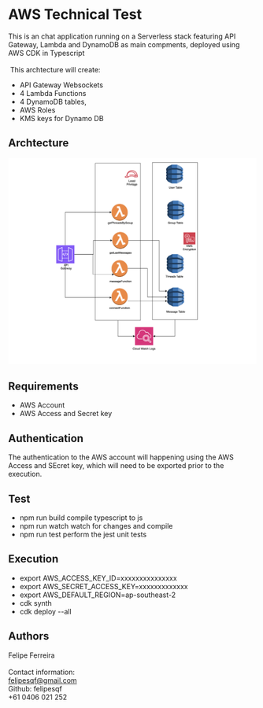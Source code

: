 # AWS Technical Test
This is an chat application running on a Serverless stack featuring API Gateway, Lambda and DynamoDB as main compments, deployed using AWS CDK in Typescript<br><br>
​
This archtecture will create:<br>

- API Gateway Websockets
- 4 Lambda Functions
- 4 DynamoDB tables,
- AWS Roles
- KMS keys for Dynamo DB



## Archtecture
![screenshot1](https://github.com/felipesqf/ourchat/blob/main/hld.png) 


## Requirements
- AWS Account
- AWS Access and Secret key


## Authentication
The authentication to the AWS account will happening using the AWS Access and SEcret key, which will need to be exported prior to the execution.


## Test
- npm run build compile typescript to js
- npm run watch watch for changes and compile
- npm run test perform the jest unit tests


## Execution
- export AWS_ACCESS_KEY_ID=xxxxxxxxxxxxxxx
- export AWS_SECRET_ACCESS_KEY=xxxxxxxxxxxxx
- export AWS_DEFAULT_REGION=ap-southeast-2
- cdk synth
- cdk deploy --all



## Authors
Felipe Ferreira  <br><br>
Contact information:<br>
felipesqf@gmail.com<br>
Github: felipesqf<br>
+61 0406 021 252